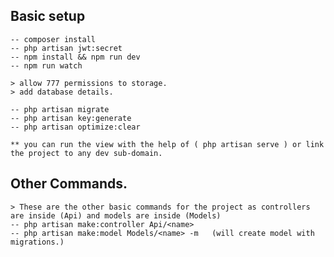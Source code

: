 ## Basic setup
	-- composer install
	-- php artisan jwt:secret
	-- npm install && npm run dev
	-- npm run watch

	> allow 777 permissions to storage.
	> add database details.

	-- php artisan migrate
	-- php artisan key:generate
	-- php artisan optimize:clear

	** you can run the view with the help of ( php artisan serve ) or link the project to any dev sub-domain.

## Other Commands.

	> These are the other basic commands for the project as controllers are inside (Api) and models are inside (Models)
	-- php artisan make:controller Api/<name>
	-- php artisan make:model Models/<name> -m   (will create model with migrations.)

